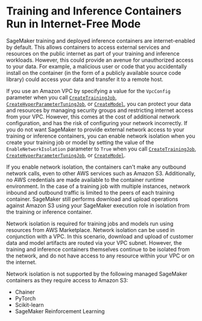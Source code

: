 # Training and Inference Containers Run in Internet\-Free Mode<a name="mkt-algo-model-internet-free"></a>

SageMaker training and deployed inference containers are internet\-enabled by default\. This allows containers to access external services and resources on the public internet as part of your training and inference workloads\. However, this could provide an avenue for unauthorized access to your data\. For example, a malicious user or code that you accidentally install on the container \(in the form of a publicly available source code library\) could access your data and transfer it to a remote host\. 

If you use an Amazon VPC by specifying a value for the `VpcConfig` parameter when you call [ `CreateTrainingJob`](https://docs.aws.amazon.com/sagemaker/latest/APIReference/API_CreateTrainingJob.html), [ `CreateHyperParameterTuningJob`](https://docs.aws.amazon.com/sagemaker/latest/APIReference/API_CreateHyperParameterTuningJob.html), or [ `CreateModel`](https://docs.aws.amazon.com/sagemaker/latest/APIReference/API_CreateModel.html), you can protect your data and resources by managing security groups and restricting internet access from your VPC\. However, this comes at the cost of additional network configuration, and has the risk of configuring your network incorrectly\. If you do not want SageMaker to provide external network access to your training or inference containers, you can enable network isolation when you create your training job or model by setting the value of the `EnableNetworkIsolation` parameter to `True` when you call [ `CreateTrainingJob`](https://docs.aws.amazon.com/sagemaker/latest/APIReference/API_CreateTrainingJob.html), [ `CreateHyperParameterTuningJob`](https://docs.aws.amazon.com/sagemaker/latest/APIReference/API_CreateHyperParameterTuningJob.html), or [ `CreateModel`](https://docs.aws.amazon.com/sagemaker/latest/APIReference/API_CreateModel.html)\. 

If you enable network isolation, the containers can't make any outbound network calls, even to other AWS services such as Amazon S3\. Additionally, no AWS credentials are made available to the container runtime environment\. In the case of a training job with multiple instances, network inbound and outbound traffic is limited to the peers of each training container\. SageMaker still performs download and upload operations against Amazon S3 using your SageMaker execution role in isolation from the training or inference container\. 

Network isolation is required for training jobs and models run using resources from AWS Marketplace\. Network isolation can be used in conjunction with a VPC\. In this scenario, download and upload of customer data and model artifacts are routed via your VPC subnet\. However, the training and inference containers themselves continue to be isolated from the network, and do not have access to any resource within your VPC or on the internet\. 

Network isolation is not supported by the following managed SageMaker containers as they require access to Amazon S3: 
+ Chainer
+ PyTorch
+ Scikit\-learn
+ SageMaker Reinforcement Learning